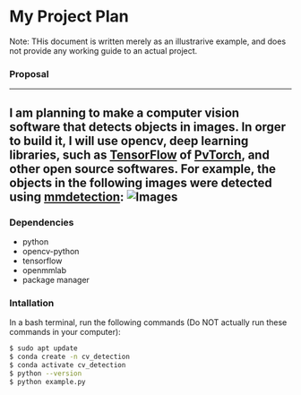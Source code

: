 # My Project Plan
Note: THis document is written merely as an illustrarive example, and does not provide 
any working guide to an actual project.
### Proposal
---
I am planning to make a computer vision software that detects objects in images.
In orger to build it, I will use opencv, deep learning libraries, such as [TensorFlow](https://www.tensorflow.org/?hl=ko) of [PvTorch](https://www.tensorflow.org/?hl=ko), and other open source softwares.
For example, the objects in the following images were detected using [mmdetection](https://github.com/open-mmlab/mmdetection):
![Images ](https://user-images.githubusercontent.com/12907710/137271636-56ba1cd2-b110-4812-8221-b4c120320aa9.png)
---
### Dependencies 
- python
- opencv-python
- tensorflow
- openmmlab
- package manager
### Intallation
In a bash terminal, run the following commands (Do NOT actually run these commands in your computer):
```sh
$ sudo apt update
$ conda create -n cv_detection
$ conda activate cv_detection
$ python --version
$ python example.py
```